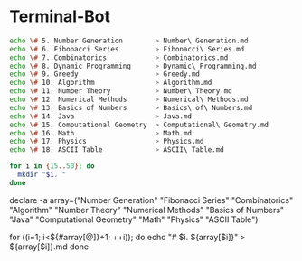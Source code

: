 # Terminal-Bot

```bash
echo \# 5. Number Generation        > Number\ Generation.md
echo \# 6. Fibonacci Series         > Fibonacci\ Series.md
echo \# 7. Combinatorics            > Combinatorics.md
echo \# 8. Dynamic Programming      > Dynamic\ Programming.md
echo \# 9. Greedy                   > Greedy.md
echo \# 10. Algorithm               > Algorithm.md
echo \# 11. Number Theory           > Number\ Theory.md
echo \# 12. Numerical Methods       > Numerical\ Methods.md
echo \# 13. Basics of Numbers       > Basics\ of\ Numbers.md
echo \# 14. Java                    > Java.md
echo \# 15. Computational Geometry  > Computational\ Geometry.md
echo \# 16. Math                    > Math.md
echo \# 17. Physics                 > Physics.md
echo \# 18. ASCII Table             > ASCII\ Table.md
```


```bash
for i in {15..50}; do
  mkdir "$i. "
done
```


declare -a array=("Number Generation" "Fibonacci Series" "Combinatorics" "Algorithm" "Number Theory" "Numerical Methods" "Basics of Numbers" "Java" "Computational Geometry" "Math" "Physics" "ASCII Table")


for ((i=1; i<${#array[@]}+1; ++i));
do
  echo "# $i. ${array[$i]}" > ${array[$i]}.md
done
